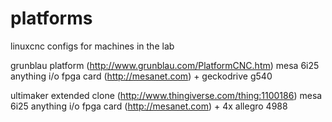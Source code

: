 # platforms

linuxcnc configs for machines in the lab

grunblau platform (http://www.grunblau.com/PlatformCNC.htm)
mesa 6i25 anything i/o fpga card (http://mesanet.com) + geckodrive g540

ultimaker extended clone (http://www.thingiverse.com/thing:1100186)
mesa 6i25 anything i/o fpga card (http://mesanet.com) + 4x allegro 4988


